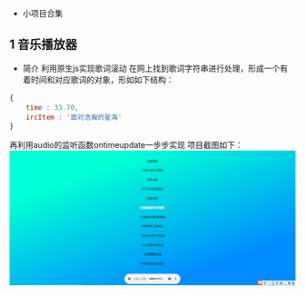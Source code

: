 - 小项目合集
## 1 音乐播放器
- 简介
利用原生js实现歌词滚动
在网上找到歌词字符串进行处理，形成一个有着时间和对应歌词的对象，形如如下结构：
```js
{
    time : 33.70,
    ircItem : '面对浩瀚的星海'
}
```
再利用audio的监听函数ontimeupdate一步步实现
项目截图如下：
![项目截图](./image/截图.png)